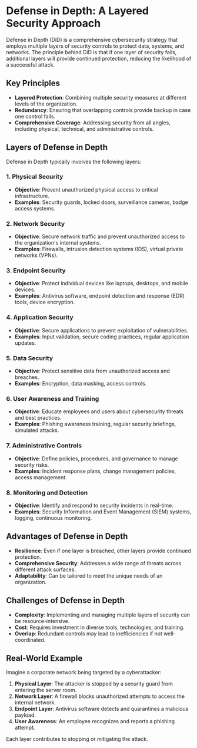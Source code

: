 # Defense in Depth: A Layered Security Approach

Defense in Depth (DiD) is a comprehensive cybersecurity strategy that employs multiple layers of security controls to protect data, systems, and networks. The principle behind DiD is that if one layer of security fails, additional layers will provide continued protection, reducing the likelihood of a successful attack.

## Key Principles
- **Layered Protection**: Combining multiple security measures at different levels of the organization.
- **Redundancy**: Ensuring that overlapping controls provide backup in case one control fails.
- **Comprehensive Coverage**: Addressing security from all angles, including physical, technical, and administrative controls.

## Layers of Defense in Depth
Defense in Depth typically involves the following layers:

### 1. **Physical Security**
   - **Objective**: Prevent unauthorized physical access to critical infrastructure.
   - **Examples**: Security guards, locked doors, surveillance cameras, badge access systems.

### 2. **Network Security**
   - **Objective**: Secure network traffic and prevent unauthorized access to the organization's internal systems.
   - **Examples**: Firewalls, intrusion detection systems (IDS), virtual private networks (VPNs).

### 3. **Endpoint Security**
   - **Objective**: Protect individual devices like laptops, desktops, and mobile devices.
   - **Examples**: Antivirus software, endpoint detection and response (EDR) tools, device encryption.

### 4. **Application Security**
   - **Objective**: Secure applications to prevent exploitation of vulnerabilities.
   - **Examples**: Input validation, secure coding practices, regular application updates.

### 5. **Data Security**
   - **Objective**: Protect sensitive data from unauthorized access and breaches.
   - **Examples**: Encryption, data masking, access controls.

### 6. **User Awareness and Training**
   - **Objective**: Educate employees and users about cybersecurity threats and best practices.
   - **Examples**: Phishing awareness training, regular security briefings, simulated attacks.

### 7. **Administrative Controls**
   - **Objective**: Define policies, procedures, and governance to manage security risks.
   - **Examples**: Incident response plans, change management policies, access management.

### 8. **Monitoring and Detection**
   - **Objective**: Identify and respond to security incidents in real-time.
   - **Examples**: Security Information and Event Management (SIEM) systems, logging, continuous monitoring.

## Advantages of Defense in Depth
- **Resilience**: Even if one layer is breached, other layers provide continued protection.
- **Comprehensive Security**: Addresses a wide range of threats across different attack surfaces.
- **Adaptability**: Can be tailored to meet the unique needs of an organization.

## Challenges of Defense in Depth
- **Complexity**: Implementing and managing multiple layers of security can be resource-intensive.
- **Cost**: Requires investment in diverse tools, technologies, and training.
- **Overlap**: Redundant controls may lead to inefficiencies if not well-coordinated.

## Real-World Example
Imagine a corporate network being targeted by a cyberattacker:
1. **Physical Layer**: The attacker is stopped by a security guard from entering the server room.
2. **Network Layer**: A firewall blocks unauthorized attempts to access the internal network.
3. **Endpoint Layer**: Antivirus software detects and quarantines a malicious payload.
4. **User Awareness**: An employee recognizes and reports a phishing attempt.

Each layer contributes to stopping or mitigating the attack.
